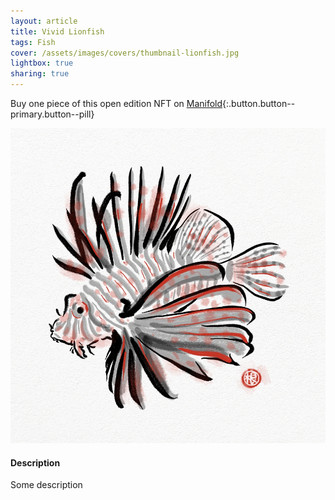 ```yaml
---
layout: article
title: Vivid Lionfish
tags: Fish
cover: /assets/images/covers/thumbnail-lionfish.jpg
lightbox: true
sharing: true
---
```


Buy one piece of this open edition NFT on [Manifold](https://app.manifold.xyz/c/cryptosumie-22){:.button.button--primary.button--pill}

<div class="card mt-3">
  <div class="card__image">
    <img src="/assets/images/hd/lionfish.jpg"/>
  </div>
  <div class="card__content">
    <div class="card__header">
      <h4>Description</h4>
    </div>
    <p>Some description</p>
  </div>
</div>



